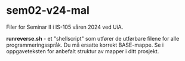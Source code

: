# sem02-v24-mal
Filer for Seminar II i IS-105 våren 2024 ved UiA.

**runreverse.sh** - et "shellscript" som utfører de utførbare filene for alle programmeringsspråk. Du må ersatte korrekt BASE-mappe. Se i oppgaveteksten for anbefalt struktur av mapper i ditt prosjekt. 
